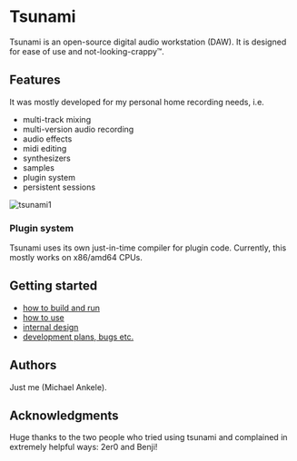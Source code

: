 # Tsunami

Tsunami is an open-source digital audio workstation (DAW). It is designed for ease of use and not-looking-crappy™.

## Features

It was mostly developed for my personal home recording needs, i.e.
 * multi-track mixing
 * multi-version audio recording
 * audio effects
 * midi editing
 * synthesizers
 * samples
 * plugin system
 * persistent sessions

![tsunami1](https://user-images.githubusercontent.com/6715031/58601128-cc391680-8287-11e9-9a9f-3db9e57f763b.png)

### Plugin system

Tsunami uses its own just-in-time compiler for plugin code. Currently, this mostly works on x86/amd64 CPUs.

## Getting started

* [how to build and run](docs/how-to-build.md)
* [how to use](docs/using/main.md)
* [internal design](docs/design/main.md)
* [development plans, bugs etc.](docs/development.md)


## Authors

Just me (Michael Ankele).

## Acknowledgments

Huge thanks to the two people who tried using tsunami and complained in extremely helpful ways: 2er0 and Benji!
